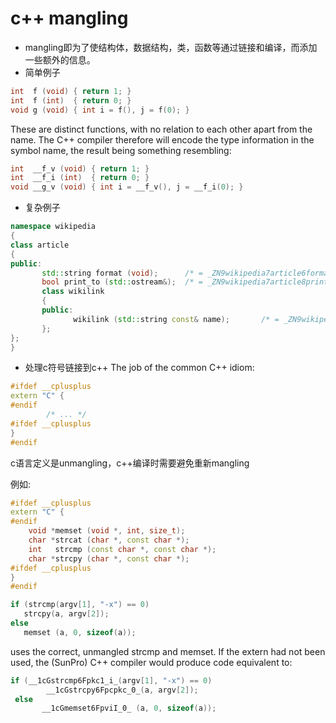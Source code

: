 # c++ mangling
- mangling即为了使结构体，数据结构，类，函数等通过链接和编译，而添加一些额外的信息。
- 简单例子
```cpp
int  f (void) { return 1; }
int  f (int)  { return 0; }
void g (void) { int i = f(), j = f(0); }
```

These are distinct functions, with no relation to each other apart from the name. The C++ compiler therefore will encode the type information in the symbol name, the result being something resembling:

```cpp
int  __f_v (void) { return 1; }
int  __f_i (int)  { return 0; }
void __g_v (void) { int i = __f_v(), j = __f_i(0); }
```

- 复杂例子
```cpp
namespace wikipedia 
{
class article 
{
public:
       std::string format (void);      /* = _ZN9wikipedia7article6formatEv */   //开头为_Z，嵌套N，接下来的标示符字数9，以此类推
       bool print_to (std::ostream&);  /* = _ZN9wikipedia7article8print_toERSo */
       class wikilink 
       {
       public:
              wikilink (std::string const& name);       /* = _ZN9wikipedia7article8wikilinkC1ERKSs */
       };
};
}
```

- 处理c符号链接到c++
The job of the common C++ idiom:
```cpp
#ifdef __cplusplus 
extern "C" {
#endif
        /* ... */
#ifdef __cplusplus
}
#endif
```

c语言定义是unmangling，c++编译时需要避免重新mangling

例如:
```cpp
#ifdef __cplusplus
extern "C" {
#endif
    void *memset (void *, int, size_t);
    char *strcat (char *, const char *);
    int   strcmp (const char *, const char *);
    char *strcpy (char *, const char *);
#ifdef __cplusplus
}
#endif

if (strcmp(argv[1], "-x") == 0) 
   strcpy(a, argv[2]);
else 
   memset (a, 0, sizeof(a));
```

uses the correct, unmangled strcmp and memset. If the extern had not been used, the (SunPro) C++ compiler would produce code equivalent to:
```cpp
if (__1cGstrcmp6Fpkc1_i_(argv[1], "-x") == 0) 
        __1cGstrcpy6Fpcpkc_0_(a, argv[2]);
 else 
       __1cGmemset6FpviI_0_ (a, 0, sizeof(a));
```
